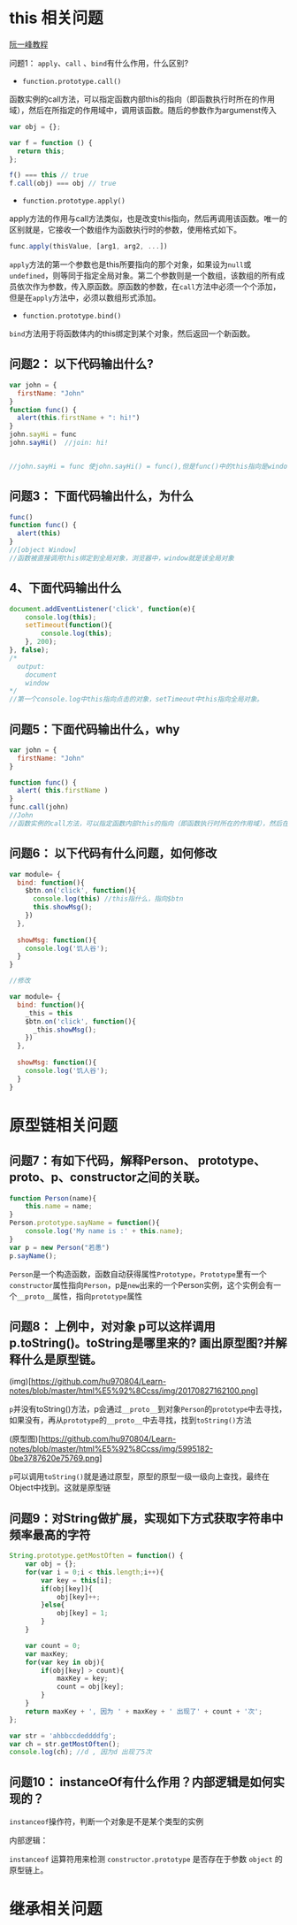 # this 相关问题

[阮一峰教程](http://javascript.ruanyifeng.com/oop/this.html#toc3)

问题1： `apply`、`call` 、`bind`有什么作用，什么区别?

- `function.prototype.call()`

函数实例的call方法，可以指定函数内部this的指向（即函数执行时所在的作用域），然后在所指定的作用域中，调用该函数。随后的参数作为argumenst传入
```js
var obj = {};

var f = function () {
  return this;
};

f() === this // true
f.call(obj) === obj // true
```

- `function.prototype.apply()`

apply方法的作用与call方法类似，也是改变this指向，然后再调用该函数。唯一的区别就是，它接收一个数组作为函数执行时的参数，使用格式如下。
```js
func.apply(thisValue, [arg1, arg2, ...])
```

`apply`方法的第一个参数也是this所要指向的那个对象，如果设为`null`或`undefined`，则等同于指定全局对象。第二个参数则是一个数组，该数组的所有成员依次作为参数，传入原函数。原函数的参数，在`call`方法中必须一个个添加，但是在`apply`方法中，必须以数组形式添加。

- `function.prototype.bind()`

`bind`方法用于将函数体内的this绑定到某个对象，然后返回一个新函数。


## 问题2： 以下代码输出什么?
```js
var john = { 
  firstName: "John" 
}
function func() { 
  alert(this.firstName + ": hi!")
}
john.sayHi = func
john.sayHi()  //join: hi!


//john.sayHi = func 使john.sayHi() = func(),但是func()中的this指向是window，而john.sayHi()的this指向是john这个对象
```

## 问题3： 下面代码输出什么，为什么

```js
func() 
function func() { 
  alert(this)
}
//[object Window]
//函数被直接调用this绑定到全局对象，浏览器中，window就是该全局对象
```

## 4、下面代码输出什么
```js
document.addEventListener('click', function(e){
    console.log(this);
    setTimeout(function(){
        console.log(this);
    }, 200);
}, false);
/*
  output:
    document
    window
*/
//第一个console.log中this指向点击的对象，setTimeout中this指向全局对象。
```

## 问题5：下面代码输出什么，why

```js
var john = { 
  firstName: "John" 
}

function func() { 
  alert( this.firstName )
}
func.call(john)
//John
//函数实例的call方法，可以指定函数内部this的指向（即函数执行时所在的作用域），然后在所指定的作用域中，调用该函数。
```

## 问题6： 以下代码有什么问题，如何修改
```js
var module= {
  bind: function(){
    $btn.on('click', function(){
      console.log(this) //this指什么，指向$btn
      this.showMsg();
    })
  },
  
  showMsg: function(){
    console.log('饥人谷');
  }
}

//修改

var module= {
  bind: function(){
    _this = this
    $btn.on('click', function(){
      _this.showMsg();
    })
  },
  
  showMsg: function(){
    console.log('饥人谷');
  }
}
```

# 原型链相关问题

## 问题7：有如下代码，解释Person、 prototype、__proto__、p、constructor之间的关联。

```js
function Person(name){
    this.name = name;
}
Person.prototype.sayName = function(){
    console.log('My name is :' + this.name);
}
var p = new Person("若愚")
p.sayName();
```

`Person`是一个构造函数，函数自动获得属性`Prototype`，`Prototype`里有一个`constructor`属性指向`Person`，p是`new`出来的一个Person实例，这个实例会有一个`__proto__`属性，指向`prototype`属性

## 问题8： 上例中，对对象 p可以这样调用 p.toString()。toString是哪里来的? 画出原型图?并解释什么是原型链。

(img)[https://github.com/hu970804/Learn-notes/blob/master/html%E5%92%8Ccss/img/20170827162100.png]

`p`并没有toString()方法，p会通过`__proto__`到对象`Person`的`prototype`中去寻找，如果没有，再从`prototype`的`__proto__`中去寻找，找到`toString()`方法

(原型图)[https://github.com/hu970804/Learn-notes/blob/master/html%E5%92%8Ccss/img/5995182-0be3787620e75769.png]

`p`可以调用`toString()`就是通过原型，原型的原型一级一级向上查找，最终在Object中找到。这就是原型链

## 问题9：对String做扩展，实现如下方式获取字符串中频率最高的字符

```js
String.prototype.getMostOften = function() {
	var obj = {};
	for(var i = 0;i < this.length;i++){
		var key = this[i];
		if(obj[key]){
			obj[key]++;
		}else{
			obj[key] = 1;
		}
	}

	var count = 0;
	var maxKey;
	for(var key in obj){
		if(obj[key] > count){
			maxKey = key;
			count = obj[key];
		}
	}
	return maxKey + ', 因为 ' + maxKey + ' 出现了' + count + '次';
};

var str = 'ahbbccdeddddfg';
var ch = str.getMostOften();
console.log(ch); //d , 因为d 出现了5次
```

## 问题10： instanceOf有什么作用？内部逻辑是如何实现的？

`instanceof`操作符，判断一个对象是不是某个类型的实例

内部逻辑：

`instanceof` 运算符用来检测 `constructor.prototype` 是否存在于参数 `object` 的原型链上。


# 继承相关问题

